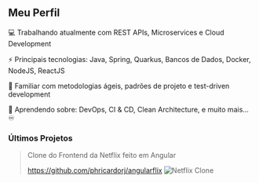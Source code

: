 
## Meu Perfil
<!--
📂 LinkedIn: https://www.linkedin.com/in/thiago-assi/

🏆 Currículo: https://thiago-assi.herokuapp.com/
-->
💻 Trabalhando atualmente com REST APIs, Microservices e Cloud Development 

⚡ Principais tecnologias: Java, Spring, Quarkus, Bancos de Dados, Docker, NodeJS, ReactJS

🎈 Familiar com metodologias ágeis, padrões de projeto e test-driven development

🌱 Aprendendo sobre: DevOps, CI & CD, Clean Architecture, e muito mais... :infinity:


### Últimos Projetos
> Clone do Frontend da Netflix feito em Angular
> 
> https://github.com/phricardorj/angularflix
> ![Netflix Clone](https://user-images.githubusercontent.com/37054274/143662197-74a84848-bc9e-4c9c-b153-182adb0d8d1c.png)
